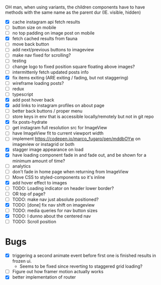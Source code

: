 OH man, when using variants, the children components have to have methods with the same name as the parent dur
(IE. visible, hidden)

- [x] cache instagram api fetch results
- [ ] button size on mobile
- [ ] no top padding on image post on mobile
- [x] fetch cached results from fauna
- [ ] move back button
- [ ] add next/previous buttons to imageview
- [ ] make nav fixed for scrolling?
- [ ] testing
- [ ] change logo to fixed position square floating above images?
- [ ] intermittenly fetch updated posts info
- [x] fix items exiting (ARE exiting / fading, but not staggering)
- [ ] wireframe loading posts?
- [ ] redux
- [ ] typescript
- [x] add post hover back
- [x] add links to instagram profiles on about page
- [ ] better back buttons / proper menu
- [ ] store keys in env that is accessible locally/remotely but not in git repo
- [x] fix posts-hydrate
- [ ] get instagram full resolution src for ImageView
- [ ] have ImageView fit to current viewport width
- [ ] implement https://codepen.io/marco_fugaro/pen/mddbOYw on imageview or instagrid or both
- [x] stagger image appearance on load
- [x] have loading component fade in and fade out, and be shown for a minimum amount of time?
- [ ] analytics
- [ ] don't fade in home page when returning from ImageView
- [ ] Move CSS to styled-components so it's inline
- [x] add hover effect to images
- [ ] TODO: Loading indicator on header lower border?
- [ ] OR top of page?
- [ ] TODO: make nav just absolute positioned?
- [x] TODO: [done] fix nav shift on imageview
- [ ] TODO: media queries for nav button sizes
- [x] TODO: I dunno about the centered nav
- [ ] TODO: Scroll position

# Bugs

- [x] triggering a second animate event before first one is finished results in frozen ui.
  - Seems to be fixed since reverting to staggered grid loading?
- [ ] Figure out how framer motion actually works
- [x] better implementation of router
